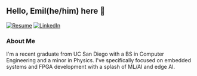 ## Hello, Emil(he/him) here 👋

[![Resume](https://img.shields.io/badge/RESUME-2E8B57?style=for-the-badge&logoColor=white)]()
[![LinkedIn](https://img.shields.io/badge/LINKEDIN-0077B5?style=for-the-badge&logo=linkedin&logoColor=white)](https://www.linkedin.com/in/emilguz/)

<!--
**emguz/emguz** is a ✨ _special_ ✨ repository because its `README.md` (this file) appears on your GitHub profile.

Here are some ideas to get you started:

- 🔭 I’m currently working on ...
- 🌱 I’m currently learning ...
- 👯 I’m looking to collaborate on ...
- 🤔 I’m looking for help with ...
- 💬 Ask me about ...
- 📫 How to reach me: ...
- 😄 Pronouns: ...
- ⚡ Fun fact: ...
-->

### About Me
I'm a recent graduate from UC San Diego with a BS in Computer Engineering and a minor in Physics. I've specifically focused on embedded systems and FPGA development with a splash of ML/AI and edge AI.
